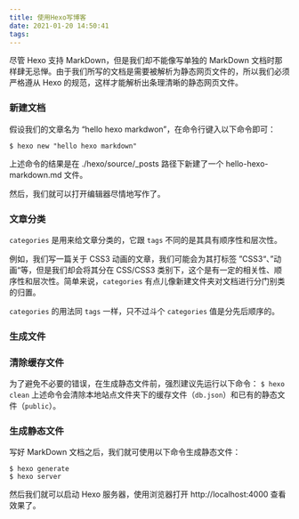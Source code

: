 ```yaml
---
title: 使用Hexo写博客
date: 2021-01-20 14:50:41
tags:
---
```

尽管 Hexo 支持 MarkDown，但是我们却不能像写单独的 MarkDown 文档时那样肆无忌惮。由于我们所写的文档是需要被解析为静态网页文件的，所以我们必须严格遵从 Hexo 的规范，这样才能解析出条理清晰的静态网页文件。

### 新建文档
假设我们的文章名为 “hello hexo markdwon”，在命令行键入以下命令即可：
```
$ hexo new "hello hexo markdown"
```
上述命令的结果是在 ./hexo/source/_posts 路径下新建了一个 hello-hexo-markdown.md 文件。

然后，我们就可以打开编辑器尽情地写作了。

### 文章分类
`categories` 是用来给文章分类的，它跟 `tags` 不同的是其具有顺序性和层次性。

例如，我们写一篇关于 CSS3 动画的文章，我们可能会为其打标签 ”CSS3“、”动画“等，但是我们却会将其分在 CSS/CSS3 类别下，这个是有一定的相关性、顺序性和层次性。简单来说，`categories` 有点儿像新建文件夹对文档进行分门别类的归置。

`categories` 的用法同 `tags` 一样，只不过斗个 `categories` 值是分先后顺序的。

### 生成文件
### 清除缓存文件
为了避免不必要的错误，在生成静态文件前，强烈建议先运行以下命令：
`
$ hexo clean
`
上述命令会清除本地站点文件夹下的缓存文件（`db.json`）和已有的静态文件（`public`）。

### 生成静态文件
写好 MarkDown 文档之后，我们就可使用以下命令生成静态文件：
```
$ hexo generate
$ hexo server
```
然后我们就可以启动 Hexo 服务器，使用浏览器打开 http://localhost:4000 查看效果了。